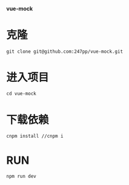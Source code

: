 #### vue-mock

# 克隆
```
git clone git@github.com:247pp/vue-mock.git
```

# 进入项目
```
cd vue-mock
```

# 下载依赖
```
cnpm install //cnpm i
```

# RUN
```
npm run dev
```
